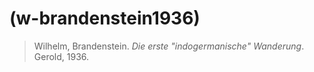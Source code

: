 # (w-brandenstein1936)

> Wilhelm, Brandenstein. *Die erste "indogermanische" Wanderung*. Gerold, 1936.